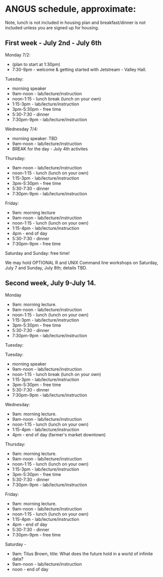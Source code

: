 # ANGUS schedule, approximate:

Note, lunch is not included in housing plan and breakfast/dinner is not
included unless you are signed up for housing.

## First week - July 2nd - July 6th

Monday 7/2:
* (plan to start at 1:30pm)
* 7:30-9pm - welcome & getting started with Jetstream - Valley Hall.

Tuesday:
* morning speaker
* 9am-noon - lab/lecture/instruction
* noon-1:15 - lunch break (lunch on your own)
* 1:15-3pm - lab/lecture/instruction
* 3pm-5:30pm - free time
* 5:30-7:30 - dinner
* 7:30pm-9pm - lab/lecture/instruction

Wednesday 7/4:
* morning speaker: TBD
* 9am-noon - lab/lecture/instruction
* BREAK for the day - July 4th activites

Thursday:
* 9am-noon - lab/lecture/instruction
* noon-1:15 - lunch (lunch on your own)
* 1:15-3pm - lab/lecture/instruction
* 3pm-5:30pm - free time
* 5:30-7:30 - dinner
* 7:30pm-9pm - lab/lecture/instruction

Friday:
* 9am: morning lecture
* 9am-noon - lab/lecture/instruction
* noon-1:15 - lunch (lunch on your own)
* 1:15-4pm - lab/lecture/instruction
* 4pm - end of day
* 5:30-7:30 - dinner
* 7:30pm-9pm - free time

Saturday and Sunday: free time!

We may hold OPTIONAL R and UNIX Command line workshops on Saturday,
July 7 and Sunday, July 8th; details TBD.

## Second week, July 9-July 14.

Monday
* 9am: morning lecture.
* 9am-noon - lab/lecture/instruction
* noon-1:15 - lunch (lunch on your own)
* 1:15-3pm - lab/lecture/instruction
* 3pm-5:30pm - free time
* 5:30-7:30 - dinner
* 7:30pm-9pm - lab/lecture/instruction

Tuesday:

Tuesday:
* morning speaker
* 9am-noon - lab/lecture/instruction
* noon-1:15 - lunch break (lunch on your own)
* 1:15-3pm - lab/lecture/instruction
* 3pm-5:30pm - free time
* 5:30-7:30 - dinner
* 7:30pm-9pm - lab/lecture/instruction

Wednesday:
* 9am: morning lecture.
* 9am-noon - lab/lecture/instruction
* noon-1:15 - lunch (lunch on your own)
* 1:15-4pm - lab/lecture/instruction
* 4pm - end of day (farmer's market downtown)

Thursday:
* 9am: morning lecture.
* 9am-noon - lab/lecture/instruction
* noon-1:15 - lunch (lunch on your own)
* 1:15-3pm - lab/lecture/instruction
* 3pm-5:30pm - free time
* 5:30-7:30 - dinner
* 7:30pm-9pm - lab/lecture/instruction

Friday:
* 9am: morning lecture.
* 9am-noon - lab/lecture/instruction
* noon-1:15 - lunch (lunch on your own)
* 1:15-4pm - lab/lecture/instruction
* 4pm - end of day
* 5:30-7:30 - dinner
* 7:30pm-9pm - free time

Saturday - 

* 9am: Titus Brown, title: What does the future hold in a world of infinite data?
* 9am-noon - lab/lecture/instruction
* noon - end of day
